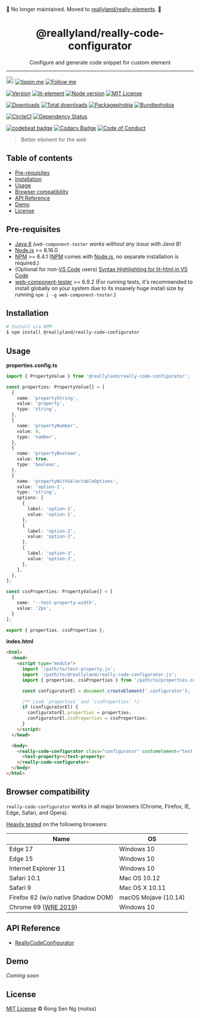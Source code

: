 🚨 No longer maintained. Moved to [reallyland/really-elements](https://github.com/reallyland/really-elements). 🚨

<div align="center" style="text-align: center;">
  <h1 style="border-bottom: none;">@reallyland/really-code-configurator</h1>

  <p>Configure and generate code snippet for custom element</p>
</div>

<hr />

<a href="https://www.buymeacoffee.com/RLmMhgXFb" target="_blank" rel="noopener noreferrer"><img src="https://www.buymeacoffee.com/assets/img/custom_images/orange_img.png" alt="Buy Me A Coffee" style="height: 20px !important;width: auto !important;" ></a>
[![tippin.me][tippin-me-badge]][tippin-me-url]
[![Follow me][follow-me-badge]][follow-me-url]

[![Version][version-badge]][version-url]
[![lit-element][lit-element-version-badge]][lit-element-url]
[![Node version][node-version-badge]][node-version-url]
[![MIT License][mit-license-badge]][mit-license-url]

[![Downloads][downloads-badge]][downloads-url]
[![Total downloads][total-downloads-badge]][downloads-url]
[![Packagephobia][packagephobia-badge]][packagephobia-url]
[![Bundlephobia][bundlephobia-badge]][bundlephobia-url]

[![CircleCI][circleci-badge]][circleci-url]
[![Dependency Status][daviddm-badge]][daviddm-url]

[![codebeat badge][codebeat-badge]][codebeat-url]
[![Codacy Badge][codacy-badge]][codacy-url]
[![Code of Conduct][coc-badge]][coc-url]

> Better element for the web

## Table of contents <!-- omit in toc -->

- [Pre-requisites](#Pre-requisites)
- [Installation](#Installation)
- [Usage](#Usage)
- [Browser compatibility](#Browser-compatibility)
- [API Reference](#API-Reference)
- [Demo](#Demo)
- [License](#License)

## Pre-requisites

- [Java 8][java-url] _(`web-component-tester` works without any issue with Java 8)_
- [Node.js][nodejs-url] >= 8.16.0
- [NPM][npm-url] >= 6.4.1 ([NPM][npm-url] comes with [Node.js][nodejs-url], no separate installation is required.)
- (Optional for non-[VS Code][vscode-url] users) [Syntax Highlighting for lit-html in VS Code][vscode-lit-html-url]
- [web-component-tester][web-component-tester-url] >= 6.9.2 (For running tests, it's recommended to install globally on your system due to its insanely huge install size by running `npm i -g web-component-tester`.)

## Installation

```sh
# Install via NPM
$ npm install @reallyland/really-code-configurator
```

## Usage

**properties.config.ts**

```ts
import { PropertyValue } from '@reallyland/really-code-configurator';

const properties: PropertyValue[] = [
  {
    name: 'propertyString',
    value: 'property',
    type: 'string',
  },
  {
    name: 'propertyNumber',
    value: 0,
    type: 'number',
  },
  {
    name: 'propertyBoolean',
    value: true,
    type: 'boolean',
  },
  {
    name: 'propertyWithSelectableOptions',
    value: 'option-1',
    type: 'string',
    options: [
      {
        label: 'option-1',
        value: 'option-1',
      },
      {
        label: 'option-2',
        value: 'option-2',
      },
      {
        label: 'option-3',
        value: 'option-3',
      },
    ],
  },
];

const cssProperties: PropertyValue[] = [
  {
    name: '--test-property-width',
    value: '2px',
  }
];

export { properties, cssProperties };
```

**index.html**

```html
<html>
  <head>
    <script type="module">
      import '/path/to/test-property.js';
      import '/path/to/@reallyland/really-code-configurator.js';
      import { properties, cssProperties } from '/path/to/properties.config.js';

      const configuratorEl = document.createElement('.configurator');

      /** Load `properties` and `cssProperties` */
      if (configuratorEl) {
        configuratorEl.properties = properties;
        configuratorEl.cssProperties = cssProperties;
      }
    </script>
  </head>

  <body>
    <really-code-configurator class="configurator" customelement="test-property">
      <test-property></test-property>
    </really-code-configurator>
  </body>
</html>
```

## Browser compatibility

`really-code-configurator` works in all major browsers (Chrome, Firefox, IE, Edge, Safari, and Opera).

[Heavily tested](/.circleci/config.yml) on the following browsers:

| Name | OS |
| --- | --- |
| Edge 17 | Windows 10 |
| Edge 15 | Windows 10 |
| Internet Explorer 11 | Windows 10 |
| Safari 10.1 | Mac OS 10.12 |
| Safari 9 | Mac OS X 10.11 |
| Firefox 62 (w/o native Shadow DOM) | macOS Mojave (10.14) |
| Chrome 69 ([WRE 2019][wre-2019-url]) | Windows 10 |

## API Reference

- [ReallyCodeConfigurator][]

## Demo

_Coming soon_

## License

[MIT License](https://motss.mit-license.org/) © Rong Sen Ng (motss)

<!-- References -->
[typescript-url]: https://github.com/Microsoft/TypeScript
[java-url]: https://www.java.com/en/download
[nodejs-url]: https://nodejs.org
[npm-url]: https://www.npmjs.com
[lit-element-url]: https://github.com/Polymer/lit-element?utm_source=github.com&amp;utm_medium=referral&amp;utm_content=motss/app-datepicker
[node-releases-url]: https://nodejs.org/en/download/releases
[vscode-url]: https://code.visualstudio.com
[vscode-lit-html-url]: https://github.com/mjbvz/vscode-lit-html
[web-component-tester-url]: https://github.com/Polymer/tools/tree/master/packages/web-component-tester
[wre-2019-url]: https://www.deepcrawl.com/blog/news/what-version-of-chrome-is-google-actually-using-for-rendering
[ReallyCodeConfigurator]: /API_REFERENCE.md#reallycodeconfigurator

<!-- MDN -->
[array-mdn-url]: https://developer.mozilla.org/en-US/docs/Web/JavaScript/Reference/Global_Objects/Array
[boolean-mdn-url]: https://developer.mozilla.org/en-US/docs/Web/JavaScript/Reference/Global_Objects/Boolean
[function-mdn-url]: https://developer.mozilla.org/en-US/docs/Web/JavaScript/Reference/Global_Objects/Function
[map-mdn-url]: https://developer.mozilla.org/en-US/docs/Web/JavaScript/Reference/Global_Objects/Map
[number-mdn-url]: https://developer.mozilla.org/en-US/docs/Web/JavaScript/Reference/Global_Objects/Number
[object-mdn-url]: https://developer.mozilla.org/en-US/docs/Web/JavaScript/Reference/Global_Objects/Object
[promise-mdn-url]: https://developer.mozilla.org/en-US/docs/Web/JavaScript/Reference/Global_Objects/Promise
[regexp-mdn-url]: https://developer.mozilla.org/en-US/docs/Web/JavaScript/Reference/Global_Objects/RegExp
[set-mdn-url]: https://developer.mozilla.org/en-US/docs/Web/JavaScript/Reference/Global_Objects/Set
[string-mdn-url]: https://developer.mozilla.org/en-US/docs/Web/JavaScript/Reference/Global_Objects/String

<!-- Badges -->
[tippin-me-badge]: https://badgen.net/badge/%E2%9A%A1%EF%B8%8Ftippin.me/@igarshmyb/F0918E
[follow-me-badge]: https://flat.badgen.net/twitter/follow/igarshmyb?icon=twitter

[version-badge]: https://flat.badgen.net/npm/v/@reallyland/really-code-configurator?icon=npm
[lit-element-version-badge]: https://flat.badgen.net/npm/v/lit-element/latest?icon=npm&label=lit-element
[node-version-badge]: https://flat.badgen.net/npm/node/@reallyland/really-code-configurator
[mit-license-badge]: https://flat.badgen.net/npm/license/@reallyland/really-code-configurator

[downloads-badge]: https://flat.badgen.net/npm/dm/@reallyland/really-code-configurator
[total-downloads-badge]: https://flat.badgen.net/npm/dt/@reallyland/really-code-configurator?label=total%20downloads
[packagephobia-badge]: https://flat.badgen.net/packagephobia/install/@reallyland/really-code-configurator
[bundlephobia-badge]: https://flat.badgen.net/bundlephobia/minzip/@reallyland/really-code-configurator

[circleci-badge]: https://flat.badgen.net/circleci/github/reallyland/really-code-configurator?icon=circleci
[daviddm-badge]: https://flat.badgen.net/david/dep/reallyland/really-code-configurator

[codebeat-badge]: https://codebeat.co/badges/886f771f-87f8-48a8-b0cf-9aa2edf30dc9
[codacy-badge]: https://api.codacy.com/project/badge/Grade/56c2dfca027d4b9c9d92e850d68e08eb
[coc-badge]: https://flat.badgen.net/badge/code%20of/conduct/pink

<!-- Links -->
[tippin-me-url]: https://tippin.me/@igarshmyb
[follow-me-url]: https://twitter.com/igarshmyb?utm_source=github.com&amp;utm_medium=referral&amp;utm_content=@reallyland/really-code-configurator

[version-url]: https://www.npmjs.com/package/@reallyland/really-code-configurator/v/latest?utm_source=github.com&amp;utm_medium=referral&amp;utm_content=@reallyland/really-code-configurator
[node-version-url]: https://nodejs.org/en/download?utm_source=github.com&amp;utm_medium=referral&amp;utm_content=@reallyland/really-code-configurator
[mit-license-url]: https://github.com/reallyland/really-code-configurator/blob/master/LICENSE?utm_source=github.com&amp;utm_medium=referral&amp;utm_content=@reallyland/really-code-configurator

[downloads-url]: https://www.npmtrends.com/@reallyland/really-code-configurator
[packagephobia-url]: https://packagephobia.now.sh/result?p=%40reallyland%2Freally-code-configurator
[bundlephobia-url]: https://bundlephobia.com/result?p=@reallyland/really-code-configurator

[circleci-url]: https://circleci.com/gh/reallyland/really-code-configurator/tree/master?utm_source=github.com&amp;utm_medium=referral&amp;utm_content=@reallyland/really-code-configurator
[daviddm-url]: https://david-dm.org/reallyland/really-code-configurator?utm_source=github.com&amp;utm_medium=referral&amp;utm_content=@reallyland/really-code-configurator

[codebeat-url]: https://codebeat.co/projects/github-com-reallyland-really-code-configurator-master-a97a5a48-afcd-4c3c-97d9-0909cfc2a5e1
[codacy-url]: https://www.codacy.com/app/reallyland/really-code-configurator?utm_source=github.com&amp;utm_medium=referral&amp;utm_content=reallyland/really-code-configurator&amp;utm_campaign=Badge_Grade
[coc-url]: https://github.com/reallyland/really-code-configurator/blob/master/CODE_OF_CONDUCT.md
